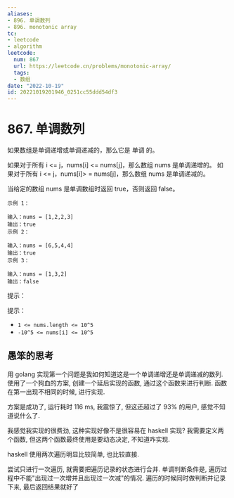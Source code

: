 ```yaml
---
aliases:
- 896. 单调数列
- 896. monotonic array
tc:
- leetcode
- algorithm
leetcode:
  num: 867
  url: https://leetcode.cn/problems/monotonic-array/
  tags:
  - 数组
date: "2022-10-19"
id: 20221019201946_0251cc55ddd54df3
---
```


# 867. 单调数列

如果数组是单调递增或单调递减的，那么它是 单调 的。

如果对于所有 i <= j，nums[i] <= nums[j]，那么数组 nums 是单调递增的。 如果对于所有 i <= j，nums[i]> = nums[j]，那么数组 nums 是单调递减的。

当给定的数组 nums 是单调数组时返回 true，否则返回 false。

```
示例 1：

输入：nums = [1,2,2,3]
输出：true
示例 2：

输入：nums = [6,5,4,4]
输出：true
示例 3：

输入：nums = [1,3,2]
输出：false
```

提示：

提示：

* `1 <= nums.length <= 10^5`
* `-10^5 <= nums[i] <= 10^5`


## 愚笨的思考

用 golang 实现第一个问题是我如何知道这是一个单调递增还是单调递减的数列.
使用了一个狗血的方案, 创建一个延后实现的函数, 通过这个函数来进行判断.
函数在第一出现不相同的时候, 进行实现.

方案是成功了, 运行耗时 116 ms, 我震惊了, 但这还超过了 93% 的用户, 感觉不知道说什么了.

我感觉我实现的很费劲, 这种实现好像不是很容易在 haskell 实现?
我需要定义两个函数, 但这两个函数最终使用是要动态决定, 不知道咋实现.

haskell 使用两次遍历明显比较简单, 也比较直接.

尝试只进行一次遍历, 就需要把遍历记录的状态进行合并.
单调判断条件是, 遍历过程中不能"出现过一次增并且出现过一次减"的情况.
遍历的时候同时做判断并记录下来, 最后返回结果就好了

